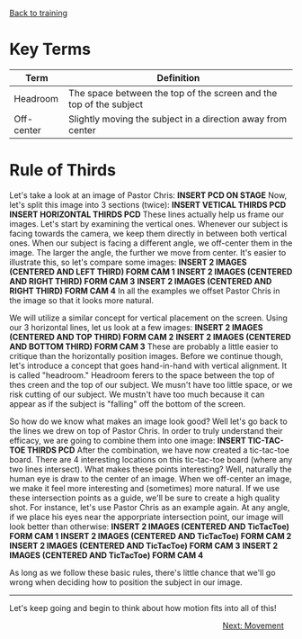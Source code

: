 <!-- TITLE: 201 - Rule of Thirds -->
<!-- SUBTITLE: Tic-tac-toe! 3 in a row won't win this game -->

[Back to training](/video/training)
# Key Terms
| Term | Definition |
| --- | --- |
| Headroom | The space between the top of the screen and the top of the subject |
| Off-center | Slightly moving the subject in a direction away from center |
# Rule of Thirds
Let's take a look at an image of Pastor Chris:
**INSERT PCD ON STAGE**
Now, let's split this image into 3 sections (twice):
**INSERT VETICAL THIRDS PCD**
**INSERT HORIZONTAL THIRDS PCD**
These lines actually help us frame our images. Let's start by examining the vertical ones. Whenever our subject is facing towards the camera, we keep them directly in between both vertical ones. When our subject is facing a different angle, we off-center them in the image. The larger the angle, the further we move from center. It's easier to illustrate this, so let's compare some images:
**INSERT 2 IMAGES (CENTERED AND LEFT THIRD) FORM CAM 1**
**INSERT 2 IMAGES (CENTERED AND RIGHT THIRD) FORM CAM 3**
**INSERT 2 IMAGES (CENTERED AND RIGHT THIRD) FORM CAM 4**
In all the examples we offset Pastor Chris in the image so that it looks more natural. 

We will utilize a similar concept for vertical placement on the screen. Using our 3 horizontal lines, let us look at a few images:
**INSERT 2 IMAGES (CENTERED AND TOP THIRD) FORM CAM 2**
**INSERT 2 IMAGES (CENTERED AND BOTTOM THIRD) FORM CAM 3**
These are probably a little easier to critique than the horizontally position images. Before we continue though, let's introduce a concept that goes hand-in-hand with vertical alignment. It is called "headroom." Headroom ferers to the space between the top of thes creen and the top of our subject. We musn't have too little space, or we risk cutting of our subject. We mustn't have too much because it can appear as if the subject is "falling" off the bottom of the screen. 

So how do we know what makes an image look good? Well let's go back to the lines we drew on top of Pastor Chris. In order to truly understand their efficacy, we are going to combine them into one image:
**INSERT TIC-TAC-TOE THIRDS PCD**
After the combination, we have now created a tic-tac-toe board. There are 4 interesting locations on this tic-tac-toe board (where any two lines intersect). What makes these points interesting? Well, naturally the human eye is draw to the center of an image. When we off-center an image, we make it feel more interesting and (sometimes) more natural. If we use these intersection points as a guide, we'll be sure to create a high quality shot. For instance, let's use Pastor Chris as an example again. At any angle, if we place his eyes near the apporpriate intersection point, our image will look better than otherwise:
**INSERT 2 IMAGES (CENTERED AND TicTacToe) FORM CAM 1**
**INSERT 2 IMAGES (CENTERED AND TicTacToe) FORM CAM 2**
**INSERT 2 IMAGES (CENTERED AND TicTacToe) FORM CAM 3**
**INSERT 2 IMAGES (CENTERED AND TicTacToe) FORM CAM 4**

As long as we follow these basic rules, there's little chance that we'll go wrong when deciding how to position the subject in our image.

---

Let's keep going and begin to think about how motion fits into all of this!
<div style="text-align:right"><a href="/video/training-pages/202">Next: Movement</a>&nbsp;&nbsp;&nbsp;&nbsp;</div>
